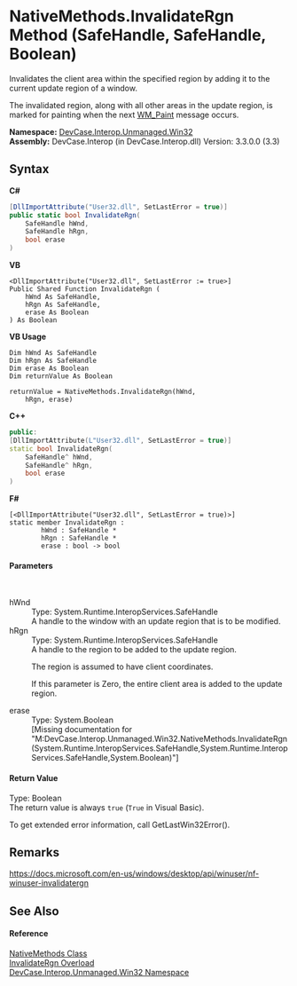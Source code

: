 # NativeMethods.InvalidateRgn Method (SafeHandle, SafeHandle, Boolean)
 

Invalidates the client area within the specified region by adding it to the current update region of a window. 

 The invalidated region, along with all other areas in the update region, is marked for painting when the next <a href="T_DevCase_Interop_Unmanaged_Win32_Enums_WindowMessages">WM_Paint</a> message occurs.

**Namespace:**&nbsp;<a href="N_DevCase_Interop_Unmanaged_Win32">DevCase.Interop.Unmanaged.Win32</a><br />**Assembly:**&nbsp;DevCase.Interop (in DevCase.Interop.dll) Version: 3.3.0.0 (3.3)

## Syntax

**C#**<br />
``` C#
[DllImportAttribute("User32.dll", SetLastError = true)]
public static bool InvalidateRgn(
	SafeHandle hWnd,
	SafeHandle hRgn,
	bool erase
)
```

**VB**<br />
``` VB
<DllImportAttribute("User32.dll", SetLastError := true>]
Public Shared Function InvalidateRgn ( 
	hWnd As SafeHandle,
	hRgn As SafeHandle,
	erase As Boolean
) As Boolean
```

**VB Usage**<br />
``` VB Usage
Dim hWnd As SafeHandle
Dim hRgn As SafeHandle
Dim erase As Boolean
Dim returnValue As Boolean

returnValue = NativeMethods.InvalidateRgn(hWnd, 
	hRgn, erase)
```

**C++**<br />
``` C++
public:
[DllImportAttribute(L"User32.dll", SetLastError = true)]
static bool InvalidateRgn(
	SafeHandle^ hWnd, 
	SafeHandle^ hRgn, 
	bool erase
)
```

**F#**<br />
``` F#
[<DllImportAttribute("User32.dll", SetLastError = true)>]
static member InvalidateRgn : 
        hWnd : SafeHandle * 
        hRgn : SafeHandle * 
        erase : bool -> bool 

```


#### Parameters
&nbsp;<dl><dt>hWnd</dt><dd>Type: System.Runtime.InteropServices.SafeHandle<br />A handle to the window with an update region that is to be modified.</dd><dt>hRgn</dt><dd>Type: System.Runtime.InteropServices.SafeHandle<br />A handle to the region to be added to the update region. 

 The region is assumed to have client coordinates. 

 If this parameter is Zero, the entire client area is added to the update region.</dd><dt>erase</dt><dd>Type: System.Boolean<br />\[Missing <param name="erase"/> documentation for "M:DevCase.Interop.Unmanaged.Win32.NativeMethods.InvalidateRgn(System.Runtime.InteropServices.SafeHandle,System.Runtime.InteropServices.SafeHandle,System.Boolean)"\]</dd></dl>

#### Return Value
Type: Boolean<br />The return value is always `true` (`True` in Visual Basic). 

 To get extended error information, call GetLastWin32Error().

## Remarks
<a href="https://docs.microsoft.com/en-us/windows/desktop/api/winuser/nf-winuser-invalidatergn" target="_blank">https://docs.microsoft.com/en-us/windows/desktop/api/winuser/nf-winuser-invalidatergn</a>

## See Also


#### Reference
<a href="T_DevCase_Interop_Unmanaged_Win32_NativeMethods">NativeMethods Class</a><br /><a href="Overload_DevCase_Interop_Unmanaged_Win32_NativeMethods_InvalidateRgn">InvalidateRgn Overload</a><br /><a href="N_DevCase_Interop_Unmanaged_Win32">DevCase.Interop.Unmanaged.Win32 Namespace</a><br />